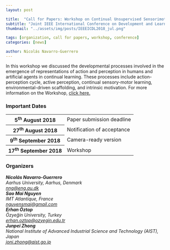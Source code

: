 ```yaml
---
layout: post

title:  "Call for Papers: Workshop on Continual Unsupervised Sensorimotor Learning"
subtitle: "Joint IEEE International Conference on Development and Learning and Epigenetic Robotics (ICDL-EpiRob)"
thumbnail: "../assets/img/posts/IEEEICDL2018_jul.png"

tags: [organization, call for papers, workshop, conference]
categories: [news]

author: Nicolás Navarro-Guerrero
---
```

In this workshop we discussed the developmental processes involved in the emergence of representations of action and perception in humans and artificial agents in continual learning. These processes include action-perception cycle, active perception, continual sensory-motor learning, environmental-driven scaffolding, and intrinsic motivation. For more information on the Workshop, <a target="_blank" href="https://conferences.au.dk/icdl-epirob-2018-workshop/">click here.</a>

<!--more-->

<h3>Important Dates</h3>
<div class="table-responsive">
  <table class="table table-striped">
    <tbody>
    <tr>
      <th scope="row">5<sup>th</sup> August 2018</th>
      <td>Paper submission deadline</td>
    </tr>
    <tr>
      <th>27<sup>th</sup> August 2018</th>
      <td>Notification of acceptance</td>
    </tr>
    <tr>
      <th>9<sup>th</sup> September 2018</th>
      <td>Camera-ready version</td>
    </tr>
    <tr>
      <th>17<sup>th</sup> September 2018</th>
      <td>Workshop</td>
    </tr>
    </tbody>
  </table>
</div> <!-- table-responsive -->

<h3>Organizers</h3>
<address>
<strong>Nicolás Navarro-Guerrero</strong> <a target="_blank" href="https://nicolas-navarro-guerrero.github.io/"><i class="fas fa-link"></i></a><br>
Aarhus University, Aarhus, Denmark<br>
<a href="mailto:nng@eng.au.dk">nng@eng.au.dk</a><br>
</address>

<address>
<strong>Sao Mai Nguyen</strong> <a target="_blank" href="http://nguyensmai.free.fr/"><i class="fas fa-link"></i></a><br>
IMT Atlantique, France<br>
<a href="mailto:nguyensmai@gmail.com">nguyensmai@gmail.com</a><br>
</address>

<address>
<strong>Erhan Öztop</strong> <a target="_blank" href="http://robotics.ozyegin.edu.tr/members/erhan-oztop/"><i class="fas fa-link"></i></a><br>
Özyeğin University, Turkey<br>
<a href="mailto:erhan.oztop@ozyegin.edu.tr">erhan.oztop@ozyegin.edu.tr</a><br>
</address>

<address>
<strong>Junpei Zhong</strong> <a target="_blank" href="http://junpei.eu/"><i class="fas fa-link"></i></a><br>
National Institute of Advanced Industrial Science and Technology (AIST), Japan<br>
<a href="mailto:joni.zhong@aist.go.jp">joni.zhong@aist.go.jp</a><br>
</address>

